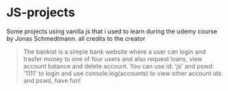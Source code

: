 # JS-projects
Some projects using vanilla js that i used to learn during the udemy course by Jonas Schmedtmann. all credits to the creator

>The bankist is a simple bank website where a user can login and trasfer money to one of four users and also request loans, view account balance and delete account. You can use id: 'js' and pswd: '1111' to login and use console.log(accounts) to view other account ids and pswd, have fun!
